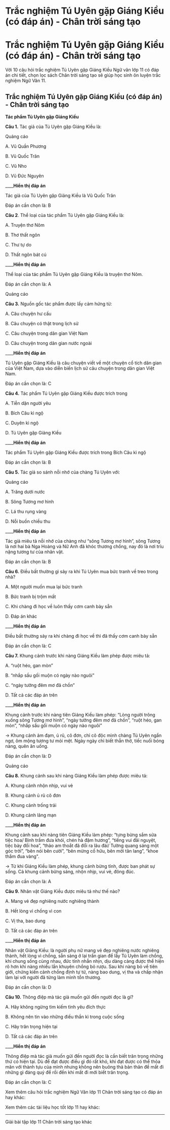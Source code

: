 # Trắc nghiệm Tú Uyên gặp Giáng Kiều (có đáp án) - Chân trời sáng tạo

# Trắc nghiệm Tú Uyên gặp Giáng Kiều (có đáp án) - Chân trời sáng tạo

Với 10 câu hỏi trắc nghiệm Tú Uyên gặp Giáng Kiều Ngữ văn lớp 11 có đáp án chi tiết, chọn lọc sách Chân trời sáng tạo sẽ giúp học sinh ôn luyện trắc nghiệm Ngữ Văn 11.

## Trắc nghiệm Tú Uyên gặp Giáng Kiều (có đáp án) - Chân trời sáng tạo

**Tác phẩm Tú Uyên gặp Giáng Kiều**

**Câu 1.** Tác giả của Tú Uyên gặp Giáng Kiều là:

Quảng cáo

A. Vũ Quần Phương

B. Vũ Quốc Trân

C. Vũ Nho

D. Vũ Đức Nguyên

____**Hiển thị đáp án**

Tác giả của Tú Uyên gặp Giảng Kiều là Vũ Quốc Trân

Đáp án cần chọn là: B

**Câu 2**. Thể loại của tác phẩm Tú Uyên gặp Giáng Kiều là:

A. Truyện thơ Nôm

B. Thơ thất ngôn

C. Thư tự do

D. Thất ngôn bát cú

____**Hiển thị đáp án**

Thể loại của tác phẩm Tú Uyên gặp Giáng Kiều là truyện thơ Nôm.

Đáp án cần chọn là: A

Quảng cáo

**Câu 3.** Nguồn gốc tác phẩm được lấy cảm hứng từ:

A. Câu chuyện hư cấu

B. Câu chuyện có thật trong lịch sử

C. Câu chuyện trong dân gian Việt Nam

D. Câu chuyện trong dân gian nước ngoài

____**Hiển thị đáp án**

Tú Uyên gặp Giáng Kiều là câu chuyện viết về một chuyện cổ tích dân gian của Việt Nam, dựa vào diễn biến lịch sử câu chuyện trong dân gian Việt Nam.

Đáp án cần chọn là: C

**Câu 4.** Tác phẩm Tú Uyên gặp Giáng Kiều được trích trong

A. Tiễn dặn người yêu

B. Bích Câu kì ngộ

C. Duyên kì ngộ

D. Tú Uyên gặp Giảng Kiều

____**Hiển thị đáp án**

Tác phẩm Tú Uyên gặp Giáng Kiều được trích trong Bích Câu kì ngộ

Đáp án cần chọn là: B

**Câu 5.** Tác giả so sánh nỗi nhớ của chàng Tú Uyên với:

Quảng cáo

A. Trăng dưới nước

B. Sông Tương mơ hình

C. Lá thu rụng vàng

D. Nỗi buồn chiều thu

____**Hiển thị đáp án**

Tác giả miêu tả nỗi nhớ của chàng như “sông Tương mơ hình”, sông Tương là nơi hai bà Nga Hoàng và Nữ Anh đã khóc thương chồng, nay đó là nơi trĩu nặng tương tư của nhân vật.

Đáp án cần chọn là: B

**Câu 6.** Điều bất thường gì sảy ra khi Tú Uyên mua bức tranh về treo trong nhà?

A. Một người muốn mua lại bức tranh

B. Bức tranh bị trộm mất

C. Khi chàng đi học về luôn thấy cơm canh bày sẵn

D. Đáp án khác

____**Hiển thị đáp án**

Điều bất thường sảy ra khi chàng đi học về thì đã thấy cơm canh bày sẵn

Đáp án cần chọn là: C

**Câu 7.** Khung cảnh trước khi nàng Giáng Kiều làm phép được miêu tả:

A. “ruột héo, gan mòn”

B. “nhắp sầu gối muộn có ngày nào nguôi”

C. “ngày tưởng đêm mơ đã chồn”

D. Tất cả các đáp án trên

____**Hiển thị đáp án**

Khung cảnh trước khi nàng tiên Giáng Kiều làm phép: “Lòng người trông xuống sông Tương mơ hình”, “ngày tưởng đêm mơ đã chồn”, “ruột héo, gan mòn”, “nhắp sầu gối muộn có ngày nào nguôi”

→ Khung cảnh ảm đạm, ủ rũ, cô đơn, chỉ cô độc mình chàng Tú Uyên ngẩn ngơ, ôm mộng tương tư mỏi mệt. Ngày ngày chỉ biết thẫn thờ, tiếc nuối bóng nàng, quên ăn uống.

Đáp án cần chọn là: D

Quảng cáo

**Câu 8.** Khung cảnh sau khi nàng Giáng Kiều làm phép được miêu tả:

A. Khung cảnh nhộn nhịp, vui vẻ

B. Khung cảnh ủ rũ cô đơn

C. Khung cảnh trống trải

D. Khung cảnh lãng mạn

____**Hiển thị đáp án**

Khung cảnh sau khi nàng tiên Giáng Kiều làm phép: “tưng bừng sắm sửa tiệc hoa/ Bình trầm đưa khói, chén hà đậm hương”, “tiếng vui đãi nguyệt, tiệc bày đối hoa”, “thảo am thoắt đã đổi ra lâu đài/ Tường quang sáng một góc trời”, “bên nói bên cười”, “bên mừng cố hữu, bên mời tân lang”, “khoe thắm đua vàng".

→ Từ khi Giáng Kiều làm phép, khung cảnh bừng tỉnh, được ban phát sự sống. Cả khung cảnh bừng sáng, nhộn nhịp, vui vẻ, đông đúc.

Đáp án cần chọn là: A

**Câu 9.** Nhân vật Giáng Kiều được miêu tả như thế nào?

A. Mang vẻ đẹp nghiêng nước nghiêng thành

B. Hết lòng vì chồng vì con

C. Vị tha, bao dung

D. Tất cả các đáp án trên

____**Hiển thị đáp án**

Nhân vật Giảng Kiều: là người phụ nữ mang vẻ đẹp nghiêng nước nghiêng thành, hết lòng vì chồng, sẵn sàng ở lại trần gian để lấy Tú Uyên làm chồng, khi chung sống cùng nhau, đức tính nhẫn nhịn, dịu dàng càng được thể hiện rõ hơn khi nàng nhiều lần khuyên chồng bỏ rượu. Sau khi nàng bỏ về tiên giới, chứng kiến cảnh chồng định tự tử, nàng bao dung, vị tha và chấp nhận làm lại với người đã từng làm mình tổn thương. 

Đáp án cần chọn là: D

**Câu 10.** Thông điệp mà tác giả muốn gửi đến người đọc là gì?

A. Hãy không ngừng tìm kiếm tình yêu đích thực

B. Không nên tin vào những điều thần kì trong cuộc sống

C. Hãy trân trọng hiện tại

D. Tất cả các đáp án trên

____**Hiển thị đáp án**

Thông điệp mà tác giả muốn gửi đến người đọc là cần biết trân trọng những thứ có hiện tại. Dù để đạt được điều gì đó rất khó, khi đạt được có thể thỏa mãn với thành tựu của mình nhưng không nên buông thả bản thân để mất đi những gì đáng quý để rồi đến khi mất đi mới biết trân trọng.

Đáp án cần chọn là: C

Xem thêm câu hỏi trắc nghiệm Ngữ Văn lớp 11 Chân trời sáng tạo có đáp án hay khác:

Xem thêm các tài liệu học tốt lớp 11 hay khác:

* * *

Giải bài tập lớp 11 Chân trời sáng tạo khác
